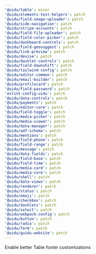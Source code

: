 ```yaml
---
'@uidu/table': minor
'@uidu/elements-test-helpers': patch
'@uidu/field-image-uploader': patch
'@uidu/side-navigation': patch
'@uidu/stripe-accounts': patch
'@uidu/field-file-uploader': patch
'@uidu/field-color-picker': patch
'@uidu/dashboard-controls': patch
'@uidu/field-geosuggest': patch
'@uidu/link-preview': patch
'@uidu/devise': patch
'@uidu/dashlet-controls': patch
'@uidu/field-downshift': patch
'@uidu/tailwind-config': patch
'@uidu/editor-common': patch
'@uidu/email-builder': patch
'@uidu/profilecard': patch
'@uidu/field-password': patch
'eslint-config-uidu': patch
'@uidu/data-controls': patch
'@uidu/payments': patch
'@uidu/editor-core': patch
'@uidu/field-toggle': patch
'@uidu/media-picker': patch
'@uidu/media-viewer': patch
'@uidu/data-manager': patch
'@uidu/adf-schema': patch
'@uidu/mentions': patch
'@uidu/field-phone': patch
'@uidu/field-range': patch
'@uidu/message': patch
'@uidu/data-fields': patch
'@uidu/field-base': patch
'@uidu/field-time': patch
'@uidu/media-card': patch
'@uidu/media-core': patch
'@uidu/shell': patch
'@uidu/data-views': patch
'@uidu/renderer': patch
'@uidu/status': patch
'@uidu/emoji': patch
'@uidu/checkbox': patch
'@uidu/dashlets': patch
'@uidu/select': patch
'@uidu/webpack-config': patch
'@uidu/button': patch
'@uidu/radio': patch
'@uidu/form': patch
'@uidu/guidu-website': patch
---
```


Enable better Table footer customizations
